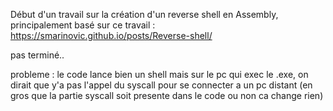 Début d'un travail sur la création d'un reverse shell en Assembly, principalement basé sur ce travail : https://smarinovic.github.io/posts/Reverse-shell/

pas terminé..


probleme : le code lance bien un shell mais sur le pc qui exec le .exe, on dirait que y'a pas l'appel du syscall pour se connecter a un pc distant (en gros que la partie syscall soit presente dans le code ou non ca change rien)

